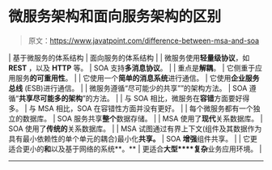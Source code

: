 # 微服务架构和面向服务架构的区别

> 原文：<https://www.javatpoint.com/difference-between-msa-and-soa>

| 基于微服务的体系结构 | 面向服务的体系结构 |
| 微服务使用**轻量级协议**，如 **REST** ，以及 **HTTP** 等。 | SOA 支持**多消息协议**。 |
| 重点是**解耦**。 | 它侧重于应用服务**的可重用性**。 |
| 它使用一个**简单的消息系统**进行通信。 | 它使用**企业服务总线** (ESB)进行通信。 |
| 微服务遵循“尽可能少的共享””的架构方法。 | SOA 遵循“**共享尽可能多的架构**”的方法。 |
| 与 SOA 相比，微服务在**容错**方面要好得多。 | 与 MSA 相比，SOA 在容错性方面并没有更好。 |
| 每个微服务都有一个独立的数据库。 | SOA 服务共享**整个**数据存储。 |
| MSA 使用了**现代**关系数据库。 | SOA 使用了**传统的**关系数据库。 |
| MSA 试图通过有界上下文(组件及其数据作为具有最小依赖性的单个单元的耦合)最小化**共享。** | SOA **增强**组件共享。 |
| 它更适合更小的**和**以及基于网络的系统**。** | 更适合**大型****复杂**业务应用环境。 |

* * *